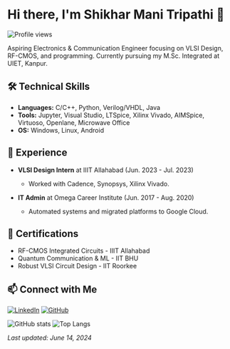 # Hi there, I'm Shikhar Mani Tripathi 👋

![Profile views](https://gpvc.arturio.dev/shiktr1785)

Aspiring Electronics & Communication Engineer focusing on VLSI Design, RF-CMOS, and programming. Currently pursuing my M.Sc. Integrated at UIET, Kanpur.

## 🛠️ Technical Skills
- **Languages:** C/C++, Python, Verilog/VHDL, Java
- **Tools:** Jupyter, Visual Studio, LTSpice, Xilinx Vivado, AIMSpice, Virtuoso, Openlane, Microwave Office
- **OS:** Windows, Linux, Android


## 🏢 Experience
- **VLSI Design Intern** at IIIT Allahabad (Jun. 2023 - Jul. 2023)
  - Worked with Cadence, Synopsys, Xilinx Vivado.

- **IT Admin** at Omega Career Institute (Jun. 2017 - Aug. 2020)
  - Automated systems and migrated platforms to Google Cloud.

## 📜 Certifications
- RF-CMOS Integrated Circuits - IIIT Allahabad
- Quantum Communication & ML - IIT BHU
- Robust VLSI Circuit Design - IIT Roorkee

## 📫 Connect with Me
[![LinkedIn](https://img.shields.io/badge/LinkedIn-0077B5?style=flat-square&logo=linkedin&logoColor=white)](https://www.linkedin.com/in/shiktr1785)
[![GitHub](https://img.shields.io/badge/GitHub-181717?style=flat-square&logo=github&logoColor=white)](https://github.com/shiktr1785)

![GitHub stats](https://github-readme-stats.vercel.app/api?username=shiktr1785&show_icons=true&theme=radical)
![Top Langs](https://github-readme-stats.vercel.app/api/top-langs/?username=shiktr1785&layout=compact&theme=radical)

_Last updated: June 14, 2024_

